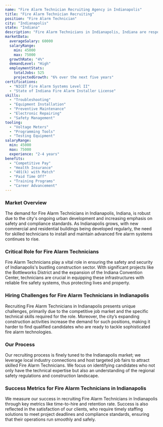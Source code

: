 ```yaml
---
name: "Fire Alarm Technician Recruiting Agency in Indianapolis"
title: "Fire Alarm Technician Recruiting"
position: "Fire Alarm Technician"
city: "Indianapolis"
state: "Indiana"
description: "Fire Alarm Technicians in Indianapolis, Indiana are responsible for installing, servicing, repairing, and monitoring fire alarm systems in various buildings and facilities."
marketData:
  averageSalary: 60000
  salaryRange:
    min: 45000
    max: 75000
  growthRate: "4%"
  demandLevel: "High"
  employmentStats:
    totalJobs: 525
    projectedGrowth: "6% over the next five years"
certifications:
  - "NICET Fire Alarm Systems Level II"
  - "State of Indiana Fire Alarm Installer License"
skills:
  - "Troubleshooting"
  - "Equipment Installation"
  - "Preventive Maintenance"
  - "Electronic Repairing"
  - "Safety Management"
tooling:
  - "Voltage Meters"
  - "Programming Tools"
  - "Testing Equipment"
salaryRange:
  min: 45000
  max: 75000
  experience: "2-4 years"
benefits:
  - "Competitive Pay"
  - "Health Insurance"
  - "401(k) with Match"
  - "Paid Time Off"
  - "Training Programs"
  - "Career Advancement"
---
```


### Market Overview
The demand for Fire Alarm Technicians in Indianapolis, Indiana, is robust due to the city's ongoing urban development and increasing emphasis on safety and compliance standards. As Indianapolis grows, with new commercial and residential buildings being developed regularly, the need for skilled technicians to install and maintain advanced fire alarm systems continues to rise.

### Critical Role for Fire Alarm Technicians
Fire Alarm Technicians play a vital role in ensuring the safety and security of Indianapolis's bustling construction sector. With significant projects like the Bottleworks District and the expansion of the Indiana Convention Center, technicians are crucial in equipping these infrastructures with reliable fire safety systems, thus protecting lives and property.

### Hiring Challenges for Fire Alarm Technicians in Indianapolis
Recruiting Fire Alarm Technicians in Indianapolis presents unique challenges, primarily due to the competitive job market and the specific technical skills required for the role. Moreover, the city’s expanding construction activities increase the demand for such positions, making it harder to find qualified candidates who are ready to tackle sophisticated fire alarm technologies.

### Our Process
Our recruiting process is finely tuned to the Indianapolis market; we leverage local industry connections and host targeted job fairs to attract skilled Fire Alarm Technicians. We focus on identifying candidates who not only have the technical expertise but also an understanding of the regional safety regulations and construction landscape.

### Success Metrics for Fire Alarm Technicians in Indianapolis
We measure our success in recruiting Fire Alarm Technicians in Indianapolis through key metrics like time-to-hire and retention rate. Success is also reflected in the satisfaction of our clients, who require timely staffing solutions to meet project deadlines and compliance standards, ensuring that their operations run smoothly and safely.